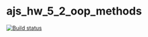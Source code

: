 # ajs_hw_5_2_oop_methods


[![Build status](https://ci.appveyor.com/api/projects/status/42ra175t42kw9g9b?svg=true)](https://ci.appveyor.com/project/VyacheslavBakashov/ajs-hw-5-2-class-methods)

